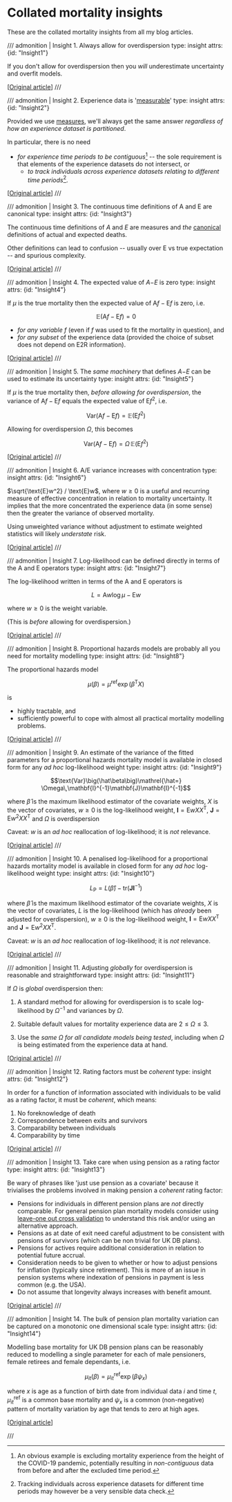# Collated mortality insights

These are the collated mortality insights from all my blog articles.

<!-- 
/2025-08/mortality-measures-matter/ 
●●●●●●●●●●●●●●●●●●●●●●●●●●●●●●●●●●●●●●●●●●●
-->

/// admonition | Insight 1. Always allow for overdispersion
    type: insight
    attrs: {id: "Insight1"}

If you don't allow for overdispersion then you *will* underestimate uncertainty and overfit models.

[[Original article](/2025-08/mortality-measures-matter#Insight1)]
///

/// admonition | Insight 2. Experience data is '[measurable](https://en.wikipedia.org/wiki/Measurable_space)'
    type: insight
    attrs: {id: "Insight2"}

Provided we use [measures](https://en.wikipedia.org/wiki/Measure_(mathematics)), we'll always get the same answer *regardless of how an experience dataset is partitioned*.

In particular, there is no need

- *for experience time periods to be contiguous*[^OmitPandemic] -- the sole requirement is that elements of the experience datasets do not intersect, or
   - *to track individuals across experience datasets relating to different time periods*[^Tracking].

[^OmitPandemic]: An obvious example is excluding mortality experience from the height of the COVID-19 pandemic, potentially resulting in *non-contiguous* data from before and after the excluded time period.

[^Tracking]: Tracking individuals across experience datasets for different time periods may however be a very sensible data check.

[[Original article](/2025-08/mortality-measures-matter#Insight2)]
///

/// admonition | Insight 3. The continuous time definitions of A and E are canonical
    type: insight
    attrs: {id: "Insight3"}

The continuous time definitions of $A$ and $E$ are measures and *the* [canonical](https://en.wikipedia.org/wiki/Canonical_form) definitions of actual and expected deaths.

Other definitions can lead to confusion -- usually over $\text{E}$ vs true expectation -- and spurious complexity.

[[Original article](/2025-08/mortality-measures-matter#Insight3)]
///

<!-- 
/2025-08/mortality-a-over-e/ 
●●●●●●●●●●●●●●●●●●●●●●●●●●●●●●●●●●●●●●●●●●●
-->

/// admonition | Insight 4. The expected value of *A*−*E* is zero
    type: insight
    attrs: {id: "Insight4"}

If $\mu$ is the true mortality then the expected value of $\text{A}f-\text{E}f$ is zero, i.e.

$$\mathbb{E}\big(\text{A}f-\text{E}f\big)=0$$

- *for any variable $f$* (even if $f$ was used to fit the mortality in question), and
- *for any subset* of the experience data (provided the choice of subset does not depend on E2R information).

[[Original article](/2025-08/mortality-a-over-e#Insight4)]
///


/// admonition | Insight 5. The *same machinery* that defines *A*−*E* can be used to estimate its uncertainty
    type: insight
    attrs: {id: "Insight5"}

If $\mu$ is the true mortality then, *before allowing for overdispersion*, the variance of $\text{A}f-\text{E}f$ equals the expected value of $\text{E}f^2$, i.e.

$$\text{Var}\big(\text{A}f-\text{E}f\big)=\mathbb{E}\big(\text{E}f^2\big)$$

 Allowing for overdispersion $\Omega$, this becomes

$$\text{Var}\big(\text{A}f-\text{E}f\big)=\Omega\,\mathbb{E}\big(\text{E}f^2\big)$$

[[Original article](/2025-08/mortality-a-over-e#Insight5)]
///

/// admonition | Insight 6. A/E variance increases with concentration
    type: insight
    attrs: {id: "Insight6"}

$\sqrt{\text{E}w^2} / \text{E}w$, where $w\ge0$ is a useful and recurring measure of effective concentration in relation to mortality uncertainty. It implies that the more concentrated the experience data (in some sense) then the greater the variance of observed mortality.

Using unweighted variance without adjustment to estimate weighted statistics will likely *understate* risk.

[[Original article](/2025-08/mortality-a-over-e#Insight6)]
///

<!-- 
/2025-08/mortality-log-likelihood/ 
●●●●●●●●●●●●●●●●●●●●●●●●●●●●●●●●●●●●●●●●●●●
-->

/// admonition | Insight 7. Log-likelihood can be defined directly in terms of the $\text{A}$ and $\text{E}$ operators
    type: insight
    attrs: {id: "Insight7"}

The log-likelihood written in terms of the $\text{A}$ and $\text{E}$ operators is

$$L=\text{A}w\log\mu-\text{E}w$$

where $w\ge0$ is the weight variable.

(This is *before* allowing for overdispersion.)

[[Original article](/2025-08/mortality-log-likelihood#Insight7)]
///

<!-- 
/2025-08/mortality-proportional-hazards/ 
●●●●●●●●●●●●●●●●●●●●●●●●●●●●●●●●●●●●●●●●●●●
-->

/// admonition | Insight 8. Proportional hazards models are probably all you need for mortality modelling
    type: insight
    attrs: {id: "Insight8"}

The proportional hazards model

$$\mu(\beta) = \mu^\text{ref}\exp\Big(\beta^\text{T}X\Big)$$

is

- highly tractable, and
- sufficiently powerful to cope with almost all practical mortality modelling problems.

[[Original article](/2025-08/mortality-proportional-hazards#Insight8)]
///

<!-- 
/2025-08/mortality-suddenly-aic/ 
●●●●●●●●●●●●●●●●●●●●●●●●●●●●●●●●●●●●●●●●●●●
-->

/// admonition | Insight 9. An estimate of the variance of the fitted parameters for a proportional hazards mortality model is available in closed form for any *ad hoc* log-likelihood weight
    type: insight
    attrs: {id: "Insight9"}

$$\text{Var}\big(\hat\beta\big)\mathrel{\hat=} \Omega\,\mathbf{I}^{-1}\mathbf{J}\mathbf{I}^{-1}$$

where $\hat\beta$ is the maximum likelihood estimator of the covariate weights, $X$ is the vector of covariates, $w\ge0$ is the log-likelihood weight, $\mathbf{I}=\text{E}wXX^\text{T}$, $\mathbf{J}=\text{E}w^2XX^\text{T}$ and $\Omega$ is overdispersion

Caveat: $w$ is an *ad hoc* reallocation of log-likelihood; it is *not* relevance.

[[Original article](/2025-08/mortality-suddenly-aic#Insight9)]
///

/// admonition | Insight 10. A penalised log-likelihood for a proportional hazards mortality model is available in closed form for any *ad hoc* log-likelihood weight
    type: insight
    attrs: {id: "Insight10"}

$$L_\text{P}= L(\hat\beta)-\text{tr}\big(\mathbf{J}\mathbf{I}^{-1}\big)$$

where $\hat\beta$ is the maximum likelihood estimator of the covariate weights, $X$ is the vector of covariates, $L$ is the log-likelihood (which has *already* been adjusted for overdispersion), $w\ge0$ is the log-likelihood weight, $\mathbf{I}=\text{E}wXX^\text{T}$ and $\mathbf{J}=\text{E}w^2XX^\text{T}$.

Caveat: $w$ is an *ad hoc* reallocation of log-likelihood; it is *not* relevance.

[[Original article](/2025-08/mortality-suddenly-aic#Insight10)]
///

<!-- 
/2025-09/mortality-overdispersion-and-quasi-log-likelihood/ 
●●●●●●●●●●●●●●●●●●●●●●●●●●●●●●●●●●●●●●●●●●●
-->

/// admonition | Insight 11. Adjusting *globally* for overdispersion is reasonable and straightforward
    type: insight
    attrs: {id: "Insight11"}

If $\Omega$ is *global* overdispersion then:

1. A standard method for allowing for overdispersion is to scale log-likelihood by $\Omega^{-1}$ and variances by $\Omega$.

1. Suitable default values for mortality experience data are $2\le\Omega\le3$.

1. Use the *same $\Omega$ for all candidate models being tested*, including when $\Omega$ is being estimated from the experience data at hand.

[[Original article](/2025-09/mortality-overdispersion-and-quasi-log-likelihood#Insight11)]
///

<!-- 
/2025-10/mortality-variation-in-pension-plan-mortality/ 
●●●●●●●●●●●●●●●●●●●●●●●●●●●●●●●●●●●●●●●●●●●
-->

/// admonition | Insight 12. Rating factors must be *coherent*
    type: insight
    attrs: {id: "Insight12"}

In order for a function of information associated with individuals to be valid as a rating factor, it must be *coherent*, which means:

1. No foreknowledge of death
1. Correspondence between exits and survivors
1. Comparability between individuals
1. Comparability by time

[[Original article](/2025-10/mortality-incoherent-rating-factors#Insight12)]
///

/// admonition | Insight 13. Take care when using pension as a rating factor
    type: insight
    attrs: {id: "Insight13"}

Be wary of phrases like 'just use pension as a covariate' because it trivialises the problems involved in making pension a *coherent* rating factor:

- Pensions for individuals in different pension plans are *not* directly comparable. For general pension plan mortality models consider using [leave-one out cross validation](https://en.wikipedia.org/wiki/Cross-validation_(statistics)#Leave-one-out_cross-validation) to understand this risk and/or using an alternative approach.
- Pensions as at date of exit need careful adjustment to be consistent with pensions of survivors (which can be non trivial for UK DB plans).
- Pensions for actives require additional consideration in relation to potential future accrual.
- Consideration needs to be given to whether or how to adjust pensions for inflation (typically since retirement). This is more of an issue in pension systems where indexation of pensions in payment is less common (e.g. the USA).
- Do not assume that longevity always increases with benefit amount.

[[Original article](/2025-10/mortality-incoherent-rating-factors#Insight13)]
///

<!-- 
/2025-10/mortality-variation-in-pension-plan-mortality/ 
●●●●●●●●●●●●●●●●●●●●●●●●●●●●●●●●●●●●●●●●●●●
-->

/// admonition | Insight 14. The bulk of pension plan mortality variation can be captured on a monotonic one dimensional scale
    type: insight
    attrs: {id: "Insight14"}

Modelling base mortality for UK DB pension plans can be reasonably reduced to modelling a single parameter for each of male pensioners, female retirees and female dependants, i.e.

$$\mu_{it}(\beta)= \mu_{it}^\text{ref} \exp\big(\beta\psi_x\big)$$

where $x$ is age as a function of birth date from individual data $i$ and time $t$, $\mu_{it}^\text{ref}$ is a common base mortality and $\psi_x$ is a common (non-negative) pattern of mortality variation by age that tends to zero at high ages.

[[Original article](/2025-10/mortality-how-mortality-varies-in-pension-plans#Insight14)]

///


